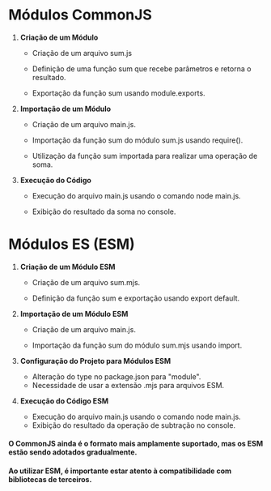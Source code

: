 # Módulos CommonJS

1. **Criação de um Módulo**

    * Criação de um arquivo sum.js

    * Definição de uma função sum que recebe parâmetros e retorna o resultado.

    * Exportação da função sum usando module.exports.


2. **Importação de um Módulo**

    * Criação de um arquivo main.js.

    * Importação da função sum do módulo sum.js usando require().

    * Utilização da função sum importada para realizar uma operação de soma.

3. **Execução do Código**

    * Execução do arquivo main.js usando o comando node main.js.

    * Exibição do resultado da soma no console.

# Módulos ES (ESM)

1. **Criação de um Módulo ESM**

    * Criação de um arquivo sum.mjs.

    * Definição da função sum e exportação usando export default.

2. **Importação de um Módulo ESM**

    * Criação de um arquivo main.js.

    * Importação da função sum do módulo sum.mjs usando import.

3. **Configuração do Projeto para Módulos ESM**

    * Alteração do type no package.json para "module".
    * Necessidade de usar a extensão .mjs para arquivos ESM.

4. **Execução do Código ESM**

    * Execução do arquivo main.js usando o comando node main.js.
    * Exibição do resultado da operação de subtração no console.


#### O CommonJS ainda é o formato mais amplamente suportado, mas os ESM estão sendo adotados gradualmente.

#### Ao utilizar ESM, é importante estar atento à compatibilidade com bibliotecas de terceiros.